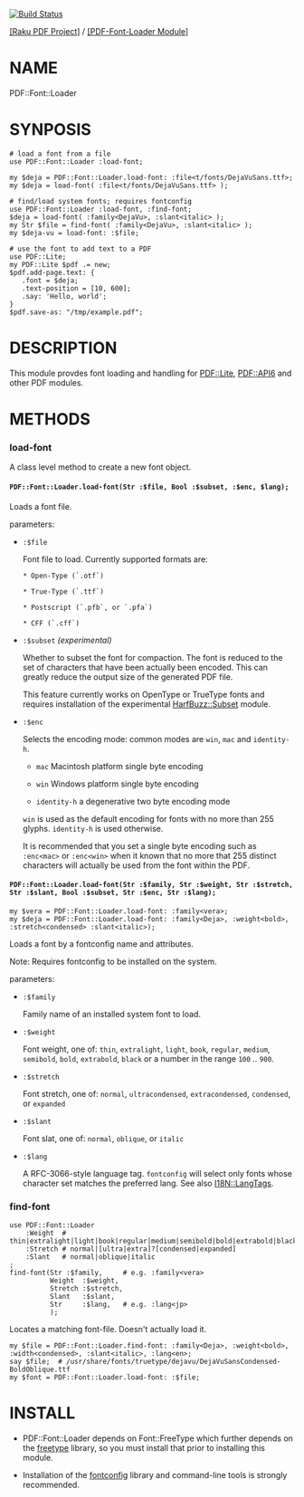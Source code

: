 [![Build Status](https://travis-ci.org/pdf-raku/PDF-Font-Loader-raku.svg?branch=master)](https://travis-ci.org/pdf-raku/PDF-Font-Loader-raku)

[[Raku PDF Project]](https://pdf-raku.github.io)
 / [[PDF-Font-Loader Module]](https://pdf-raku.github.io/PDF-Font-Loader-raku)

NAME
====

PDF::Font::Loader

SYNPOSIS
========

    # load a font from a file
    use PDF::Font::Loader :load-font;

    my $deja = PDF::Font::Loader.load-font: :file<t/fonts/DejaVuSans.ttf>;
    my $deja = load-font( :file<t/fonts/DejaVuSans.ttf> );

    # find/load system fonts; requires fontconfig
    use PDF::Font::Loader :load-font, :find-font;
    $deja = load-font( :family<DejaVu>, :slant<italic> );
    my Str $file = find-font( :family<DejaVu>, :slant<italic> );
    my $deja-vu = load-font: :$file;

    # use the font to add text to a PDF
    use PDF::Lite;
    my PDF::Lite $pdf .= new;
    $pdf.add-page.text: {
       .font = $deja;
       .text-position = [10, 600];
       .say: 'Hello, world';
    }
    $pdf.save-as: "/tmp/example.pdf";

DESCRIPTION
===========

This module provdes font loading and handling for [PDF::Lite](https://pdf-raku.github.io/PDF-Lite-raku), [PDF::API6](https://pdf-raku.github.io/PDF-API6) and other PDF modules.

METHODS
=======

### load-font

A class level method to create a new font object.

#### `PDF::Font::Loader.load-font(Str :$file, Bool :$subset, :$enc, $lang);`

Loads a font file.

parameters:

  * `:$file`

    Font file to load. Currently supported formats are:

        * Open-Type (`.otf`)

        * True-Type (`.ttf`)

        * Postscript (`.pfb`, or `.pfa`)

        * CFF (`.cff`)

  * `:$subset` *(experimental)*

    Whether to subset the font for compaction. The font is reduced to the set of characters that have been actually been encoded. This can greatly reduce the output size of the generated PDF file.

    This feature currently works on OpenType or TrueType fonts and requires installation of the experimental [HarfBuzz::Subset](https://pdf-raku.github.io/HarfBuzz-raku/HarfBuzz/Subset) module.

  * `:$enc`

    Selects the encoding mode: common modes are `win`, `mac` and `identity-h`.

      * `mac` Macintosh platform single byte encoding

      * `win` Windows platform single byte encoding

      * `identity-h` a degenerative two byte encoding mode

    `win` is used as the default encoding for fonts with no more than 255 glyphs. `identity-h` is used otherwise.

    It is recommended that you set a single byte encoding such as `:enc<mac>` or `:enc<win>` when it known that no more that 255 distinct characters will actually be used from the font within the PDF.

#### `PDF::Font::Loader.load-font(Str :$family, Str :$weight, Str :$stretch, Str :$slant, Bool :$subset, Str :$enc, Str :$lang);`

    my $vera = PDF::Font::Loader.load-font: :family<vera>;
    my $deja = PDF::Font::Loader.load-font: :family<Deja>, :weight<bold>, :stretch<condensed> :slant<italic>);

Loads a font by a fontconfig name and attributes.

Note: Requires fontconfig to be installed on the system.

parameters:

  * `:$family`

    Family name of an installed system font to load.

  * `:$weight`

    Font weight, one of: `thin`, `extralight`, `light`, `book`, `regular`, `medium`, `semibold`, `bold`, `extrabold`, `black` or a number in the range `100` .. `900`.

  * `:$stretch`

    Font stretch, one of: `normal`, `ultracondensed`, `extracondensed`, `condensed`, or `expanded`

  * `:$slant`

    Font slat, one of: `normal`, `oblique`, or `italic`

  * `:$lang`

    A RFC-3066-style language tag. `fontconfig` will select only fonts whose character set matches the preferred lang. See also [I18N::LangTags](https://modules.raku.org/dist/I18N::LangTags:cpan:UFOBAT).

### find-font

    use PDF::Font::Loader
        :Weight  # thin|extralight|light|book|regular|medium|semibold|bold|extrabold|black|100..900
        :Stretch # normal|[ultra|extra]?[condensed|expanded]
        :Slant   # normal|oblique|italic
    ;
    find-font(Str :$family,     # e.g. :family<vera>
              Weight  :$weight,
              Stretch :$stretch,
              Slant   :$slant,
              Str     :$lang,   # e.g. :lang<jp>
              );

Locates a matching font-file. Doesn't actually load it.

    my $file = PDF::Font::Loader.find-font: :family<Deja>, :weight<bold>, :width<condensed>, :slant<italic>, :lang<en>;
    say $file;  # /usr/share/fonts/truetype/dejavu/DejaVuSansCondensed-BoldOblique.ttf
    my $font = PDF::Font::Loader.load-font: :$file;

INSTALL
=======

- PDF::Font::Loader depends on Font::FreeType which further depends on the [freetype](https://www.freetype.org/download.html) library, so you must install that prior to installing this module.

- Installation of the [fontconfig](https://www.freedesktop.org/wiki/Software/fontconfig/) library and command-line tools is strongly recommended.

